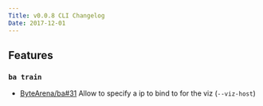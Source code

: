```yaml
---
Title: v0.0.8 CLI Changelog
Date: 2017-12-01
---
```


## Features

### `ba train`

- [ByteArena/ba#31](https://github.com/ByteArena/ba/issues/31) Allow to specify a ip to bind to for the viz (`--viz-host`)

